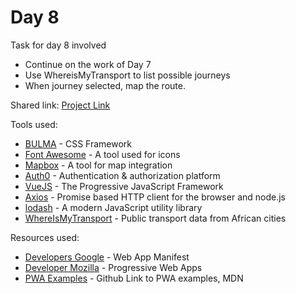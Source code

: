 # Day 8

Task for day 8 involved 
   - Continue on the work of Day 7
   - Use WhereisMyTransport to list possible journeys
   - When journey selected, map the route.
   
  
Shared link: [Project Link](   )

Tools used:
- [BULMA](https://bulma.io) - CSS Framework
- [Font Awesome](https://fontawesome.com) - A tool used for icons
- [Mapbox](https://www.mapbox.com/) - A tool for map integration
- [Auth0](https://manage.auth0.com/) - Authentication & authorization platform
- [VueJS](https://vuejs.org) - The Progressive JavaScript Framework
- [Axios](https://github.com/axios/axios) - Promise based HTTP client for the browser and node.js
- [lodash](https://lodash.com) - A modern JavaScript utility library
- [WhereIsMyTransport](https://www.whereismytransport.com) - Public transport data from African cities

Resources used:
- [Developers Google](https://developers.google.com/web/fundamentals/web-app-manifest/) - Web App Manifest
- [Developer Mozilla](https://developer.mozilla.org/en-US/docs/Web/Apps/Progressive) - Progressive Web Apps
- [PWA Examples](https://github.com/mdn/pwa-examples) - Github Link to PWA examples, MDN
